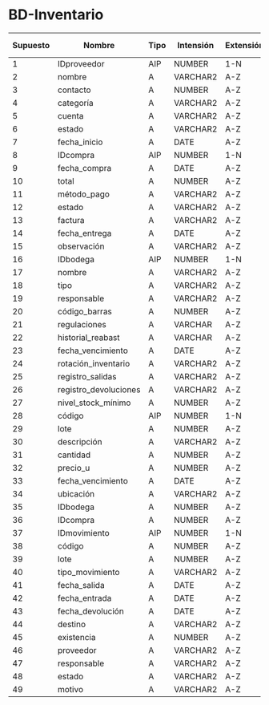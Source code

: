 # BD-Inventario

| Supuesto | Nombre               | Tipo | Intensión | Extensión | Obligatorio | Pertenece a |
|----------|----------------------|------|-----------|-----------|-------------|-------------|
| 1        | IDproveedor          | AIP  | NUMBER    | 1-N       | Sí          | Proveedor   |
| 2        | nombre               | A    | VARCHAR2  | A-Z       | Sí          | Proveedor   |
| 3        | contacto             | A    | NUMBER    | A-Z       | Sí          | Proveedor   |
| 4        | categoría            | A    | VARCHAR2  | A-Z       | Sí          | Proveedor   |
| 5        | cuenta               | A    | VARCHAR2  | A-Z       | Sí          | Proveedor   |
| 6        | estado               | A    | VARCHAR2  | A-Z       | Sí          | Proveedor   |
| 7        | fecha_inicio         | A    | DATE      | A-Z       | Sí          | Proveedor   |
| 8        | IDcompra             | AIP  | NUMBER    | 1-N       | Sí          | Compra      |
| 9        | fecha_compra         | A    | DATE      | A-Z       | Sí          | Compra      |
| 10       | total                | A    | NUMBER    | A-Z       | Sí          | Compra      |
| 11       | método_pago          | A    | VARCHAR2  | A-Z       | Sí          | Compra      |
| 12       | estado               | A    | VARCHAR2  | A-Z       | Sí          | Compra      |
| 13       | factura              | A    | VARCHAR2  | A-Z       | Sí          | Compra      |
| 14       | fecha_entrega        | A    | DATE      | A-Z       | Sí          | Compra      |
| 15       | observación          | A    | VARCHAR2  | A-Z       | No          | Compra      |
| 16       | IDbodega             | AIP  | NUMBER    | 1-N       | Sí          | Bodega      |
| 17       | nombre               | A    | VARCHAR2  | A-Z       | Sí          | Bodega      |
| 18       | tipo                 | A    | VARCHAR2  | A-Z       | Sí          | Bodega      |
| 19       | responsable          | A    | VARCHAR2  | A-Z       | Sí          | Bodega      |
| 20       | código_barras        | A    | NUMBER    | A-Z       | Sí          | Bodega      |
| 21       | regulaciones         | A    | VARCHAR   | A-Z       | No          | Bodega      |
| 22       | historial_reabast    | A    | VARCHAR   | A-Z       | No          | Bodega      |
| 23       | fecha_vencimiento    | A    | DATE      | A-Z       | Sí          | Bodega      |
| 24       | rotación_inventario  | A    | VARCHAR2  | A-Z       | Sí          | Bodega      |
| 25       | registro_salidas     | A    | VARCHAR2  | A-Z       | Sí          | Bodega      |
| 26       | registro_devoluciones| A    | VARCHAR2  | A-Z       | Sí          | Bodega      |
| 27       | nivel_stock_mínimo   | A    | NUMBER    | A-Z       | Sí          | Bodega      |
| 28       | código               | AIP  | NUMBER    | 1-N       | Sí          | Inventario  |
| 29       | lote                 | A    | NUMBER    | A-Z       | Sí          | Inventario  |
| 30       | descripción          | A    | VARCHAR2  | A-Z       | Sí          | Inventario  |
| 31       | cantidad             | A    | NUMBER    | A-Z       | Sí          | Inventario  |
| 32       | precio_u             | A    | NUMBER    | A-Z       | Sí          | Inventario  |
| 33       | fecha_vencimiento    | A    | DATE      | A-Z       | Sí          | Inventario  |
| 34       | ubicación            | A    | VARCHAR2  | A-Z       | Sí          | Inventario  |
| 35       | IDbodega             | A    | NUMBER    | A-Z       | Sí          | Inventario  |
| 36       | IDcompra             | A    | NUMBER    | A-Z       | Sí          | Inventario  |
| 37       | IDmovimiento         | AIP  | NUMBER    | 1-N       | Sí          | Movimiento  |
| 38       | código               | A    | NUMBER    | A-Z       | Sí          | Movimiento  |
| 39       | lote                 | A    | NUMBER    | A-Z       | Sí          | Movimiento  |
| 40       | tipo_movimiento      | A    | VARCHAR2  | A-Z       | Sí          | Movimiento  |
| 41       | fecha_salida         | A    | DATE      | A-Z       | No          | Movimiento  |
| 42       | fecha_entrada        | A    | DATE      | A-Z       | Sí          | Movimiento  |
| 43       | fecha_devolución     | A    | DATE      | A-Z       | No          | Movimiento  |
| 44       | destino              | A    | VARCHAR2  | A-Z       | Sí          | Movimiento  |
| 45       | existencia           | A    | NUMBER    | A-Z       | Sí          | Movimiento  |
| 46       | proveedor            | A    | VARCHAR2  | A-Z       | Sí          | Movimiento  |
| 47       | responsable          | A    | VARCHAR2  | A-Z       | No          | Movimiento  |
| 48       | estado               | A    | VARCHAR2  | A-Z       | Sí          | Movimiento  |
| 49       | motivo               | A    | VARCHAR2  | A-Z       | Sí          | Movimiento  |

